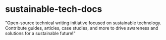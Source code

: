 # sustainable-tech-docs
"Open-source technical writing initiative focused on sustainable technology. Contribute guides, articles, case studies, and more to drive awareness and solutions for a sustainable future!"
